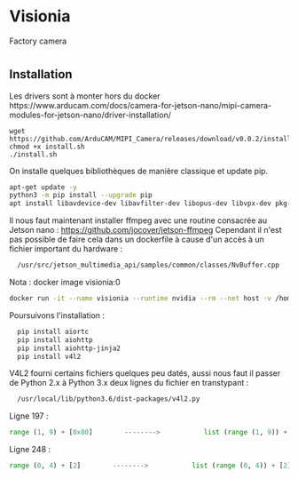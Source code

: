 # Visionia
Factory camera

<h1><h1>
<h2>Installation</h2>
  Les drivers sont à monter hors du docker
https://www.arducam.com/docs/camera-for-jetson-nano/mipi-camera-modules-for-jetson-nano/driver-installation/
  
```
wget https://github.com/ArduCAM/MIPI_Camera/releases/download/v0.0.2/install.sh
chmod +x install.sh
./install.sh
```  
  
  
  
  
<p>  
On installe quelques bibliothèques de manière classique et update pip.
  
```sh
apt-get update -y
python3 -m pip install --upgrade pip
apt install libavdevice-dev libavfilter-dev libopus-dev libvpx-dev pkg-config python3-dev  libavformat-dev libavcodec-dev  libavutil-dev libswscale-dev -y libswresample-dev -y
```

Il nous faut maintenant installer ffmpeg avec une routine consacrée au Jetson nano : https://github.com/jocover/jetson-ffmpeg
Cependant il n'est pas possible de faire cela dans un dockerfile à cause d'un accès à un fichier important du hardware :
```sh
  /usr/src/jetson_multimedia_api/samples/common/classes/NvBuffer.cpp
```
</p>
<p> 
  Nota : docker image visionia:0
  
</p>
  
  ```sh
  docker run -it --name visionia --runtime nvidia --rm --net host -v /home/nnvision:/home/ju -v /dev/video0 -v /usr/src/jetson_multimedia_api:/usr/src/jetson_multimedia_api visionia:0 bash
  ```
  
<p>
  Poursuivons l'installation :
</p>
  
  
```sh  
  pip install aiortc
  pip install aiohttp
  pip install aiohttp-jinja2
  pip install v4l2
```
<p>
  V4L2 fourni certains fichiers quelques peu datés, aussi nous faut il passer de Python 2.x à Python 3.x deux lignes du fichier en transtypant : 
</p> 
  
```sh
  /usr/local/lib/python3.6/dist-packages/v4l2.py
```
  
  <p>
 Ligne 197 : 
  </p>
    
  ```py
  range (1, 9) + [0x80]        -------->           list (range (1, 9)) + [0x80]
  ```
  
  <p>
Ligne 248 :
  </p>
  
  ```py
  range (0, 4) + [2]        -------->           list (range (0, 4)) + [2]
  ```

